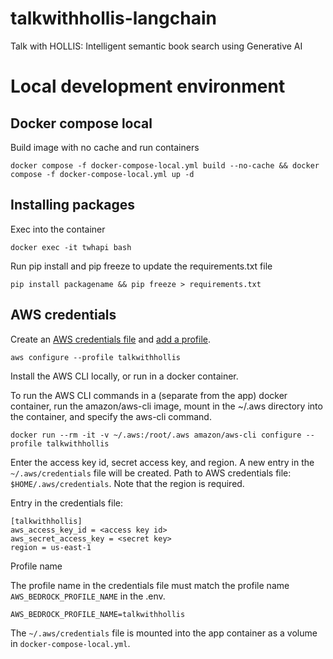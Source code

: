 # talkwithhollis-langchain
Talk with HOLLIS: Intelligent semantic book search using Generative AI

# Local development environment

## Docker compose local

Build image with no cache and run containers

```
docker compose -f docker-compose-local.yml build --no-cache && docker compose -f docker-compose-local.yml up -d
```

## Installing packages

Exec into the container

```
docker exec -it twhapi bash
```

Run pip install and pip freeze to update the requirements.txt file

```
pip install packagename && pip freeze > requirements.txt
```

## AWS credentials

Create an [AWS credentials file](https://docs.aws.amazon.com/cli/latest/userguide/cli-configure-files.html) and [add a profile](https://docs.aws.amazon.com/cli/latest/reference/configure/#synopsis).

```
aws configure --profile talkwithhollis
```

Install the AWS CLI locally, or run in a docker container.

To run the AWS CLI commands in a (separate from the app) docker container, run the amazon/aws-cli image, mount in the ~/.aws directory into the container, and specify the aws-cli command.

```
docker run --rm -it -v ~/.aws:/root/.aws amazon/aws-cli configure --profile talkwithhollis
```

Enter the access key id, secret access key, and region. A new entry in the `~/.aws/credentials` file will be created. Path to AWS credentials file: `$HOME/.aws/credentials`. Note that the region is required.

Entry in the credentials file:

```
[talkwithhollis]
aws_access_key_id = <access key id>
aws_secret_access_key = <secret key>
region = us-east-1
```

Profile name

The profile name in the credentials file must match the profile name `AWS_BEDROCK_PROFILE_NAME` in the .env.

```
AWS_BEDROCK_PROFILE_NAME=talkwithhollis
```

The `~/.aws/credentials` file is mounted into the app container as a volume in `docker-compose-local.yml`.

